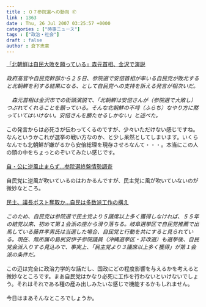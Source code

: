 ```yaml
---
title : ０７参院選への動向 ⑰
link : 1363
date : Thu, 26 Jul 2007 03:25:57 +0000
categories : ["時事ニュース"]
tags : ["政治・社会"]
draft : false
author : 倉下忠憲
---
```


<A HREF="http://www.yomiuri.co.jp/election/sangiin2007/news/20070725ia22.htm" TARGET="_blank">「北朝鮮は自民大敗を願っている」森元首相、金沢で演説</A><BR><BR><I>政府高官や自民党幹部から２５日、参院選で安倍首相が率いる自民党が敗北すると北朝鮮を利する結果になる、として自民党への支持を訴える発言が相次いだ。<BR><BR>　森元首相は金沢市での街頭演説で、「北朝鮮は安倍さんが（参院選で大敗し）つぶれてくれることを願っている。そんな北朝鮮の不埒（ふらち）なやり方に黙っていてはいけない。安倍さんを勝たせるしかない」と述べた。</I><BR><BR>この発言からは必死さが伝わってくるのですが、少々いただけない感じですね。なんというかこれが選挙の戦い方なのか、と少し呆然としてしまいます。いくらなんでも北朝鮮が嫌がるから安倍総理を現存させろなんて・・・。本当にこの人の頭の中をちょっとのぞいてみたい感じです。<BR><BR><A HREF="http://www.yomiuri.co.jp/election/sangiin2007/news/20070726it01.htm" TARGET="_blank">自・公に逆風止まらず…参院選終盤情勢調査</A><BR><BR>自民党に逆風が吹いているのはわかるんですが、民主党に風が吹いていないのが微妙なところ。<BR><BR><A HREF="http://www.yomiuri.co.jp/election/sangiin2007/news/20070726ia01.htm" TARGET="_blank">民主、議長ポスト奪取か…自民は多数派工作の構え</A><BR><BR><I>このため、自民党は参院選で民主党より５議席以上多く獲得しなければ、５５年の結党以来、初めて第１会派の座から滑り落ちる。岐阜選挙区で自民党推薦で出馬している藤井孝男氏は当選した場合、自民党と行動を共にすると見られている。現在、無所属の島尻安伊子参院議員（沖縄選挙区・非改選）も選挙後、自民党会派入りする見込みで、事実上、「民主党より３議席以上多く獲得」が第１会派の条件だ。</I><BR><BR>この辺は完全に政治力学的な話だし、国政にどの程度影響を与えるかを考えると微妙なところです。まあ自民党はかなり必死に工作を行わないといけないでしょう。それはそれである種の産み出しみたいな感じで機能するかもしれません。<BR><BR>今日はまあそんなところでしょうか。<BR><BR><br><br>
